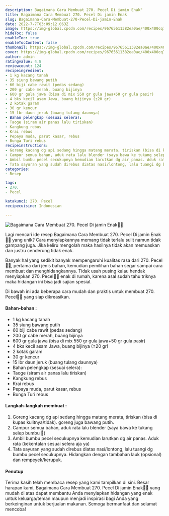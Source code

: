 ```yaml
---
description: Bagaimana Cara Membuat 270. Pecel Di jamin Enak"
title: Bagaimana Cara Membuat 270. Pecel Di jamin Enak
slug: Bagaimana-Cara-Membuat-270-Pecel-Di-jamin-Enak
date: 2022-7-7T03:09:12.063Z
image: https://img-global.cpcdn.com/recipes/96765611382ea0ae/400x400cq70/photo.jpg
hideToc: false
enableToc: true
enableTocContent: false
thumbnail: https://img-global.cpcdn.com/recipes/96765611382ea0ae/400x400cq70/photo.jpg
cover: https://img-global.cpcdn.com/recipes/96765611382ea0ae/400x400cq70/photo.jpg
author: admin
ratingvalue: 4.8
reviewcount: 124
recipeingredient:
- 1 kg kacang tanah
- 35 siung bawang putih
- 60 biji cabe rawit (pedas sedang)
- 200 gr cabe merah, buang bijinya
- 600 gr gula jawa (bisa di mix 550 gr gula jawa+50 gr gula pasir)
- 4 bks kecil asam Jawa, buang bijinya (±20 gr)
- 2 kotak garam
- 30 gr kencur
- 15 lbr daun jeruk (buang tulang daunnya)
- Bahan pelengkap (sesuai selera):
- Taoge (siram air panas lalu tiriskan)
- Kangkung rebus
- Krai rebus
- Pepaya muda, parut kasar, rebus
- Bunga Turi rebus
recipeinstructions:
- Goreng kacang dg api sedang hingga matang merata, tiriskan (bisa di kupas kulitnya/tidak). goreng juga bawang putih.
- Campur semua bahan, aduk rata lalu blender (saya bawa ke tukang selep bumbu 🤭)
- Ambil bumbu pecel secukupnya kemudian larutkan dg air panas. Aduk rata (kekentalan sesuai selera aja ya)
- Tata sayuran yang sudah direbus diatas nasi/lontong, lalu tuangi dg bumbu pecel secukupnya. Hidangkan dengan tambahan lauk (opsional) dan rempeyek/kerupuk.
categories:
- Resep

tags:
- 270.
- Pecel

katakunci: 270. Pecel
recipecuisine: Indonesian

---
```


![Bagaimana Cara Membuat 270. Pecel Di jamin Enak👩‍🍳](https://img-global.cpcdn.com/recipes/96765611382ea0ae/400x400cq70/photo.jpg)

Lagi mencari ide resep Bagaimana Cara Membuat 270. Pecel Di jamin Enak👩‍🍳 yang unik? Cara menyiapkannya memang tidak terlalu sulit namun tidak gampang juga. Jika keliru mengolah maka hasilnya tidak akan memuaskan dan justru cenderung tidak enak.

Banyak hal yang sedikit banyak mempengaruhi kualitas rasa dari 270. Pecel👩‍🍳, pertama dari jenis bahan, kemudian pemilihan bahan segar sampai cara membuat dan menghidangkannya. Tidak usah pusing kalau hendak menyiapkan 270. Pecel👩‍🍳 enak di rumah, karena asal sudah tahu triknya maka hidangan ini bisa jadi sajian spesial.

Di bawah ini ada beberapa cara mudah dan praktis untuk membuat 270. Pecel👩‍🍳 yang siap dikreasikan.

<!--inarticleads1-->

#### Bahan-bahan :

- 1 kg kacang tanah
- 35 siung bawang putih
- 60 biji cabe rawit (pedas sedang)
- 200 gr cabe merah, buang bijinya
- 600 gr gula jawa (bisa di mix 550 gr gula jawa+50 gr gula pasir)
- 4 bks kecil asam Jawa, buang bijinya (±20 gr)
- 2 kotak garam
- 30 gr kencur
- 15 lbr daun jeruk (buang tulang daunnya)
- Bahan pelengkap (sesuai selera):
- Taoge (siram air panas lalu tiriskan)
- Kangkung rebus
- Krai rebus
- Pepaya muda, parut kasar, rebus
- Bunga Turi rebus

<!--inarticleads2-->

#### Langkah-langkah membuat :

1. Goreng kacang dg api sedang hingga matang merata, tiriskan (bisa di kupas kulitnya/tidak). goreng juga bawang putih.
1. Campur semua bahan, aduk rata lalu blender (saya bawa ke tukang selep bumbu 🤭)
1. Ambil bumbu pecel secukupnya kemudian larutkan dg air panas. Aduk rata (kekentalan sesuai selera aja ya)
1. Tata sayuran yang sudah direbus diatas nasi/lontong, lalu tuangi dg bumbu pecel secukupnya. Hidangkan dengan tambahan lauk (opsional) dan rempeyek/kerupuk.

#### Penutup

Terima kasih telah membaca resep yang kami tampilkan di sini. Besar harapan kami, Bagaimana Cara Membuat 270. Pecel Di jamin Enak👩‍🍳 yang mudah di atas dapat membantu Anda menyiapkan hidangan yang enak untuk keluarga/teman maupun menjadi inspirasi bagi Anda yang berkeinginan untuk berjualan makanan. Semoga bermanfaat dan selamat mencoba!